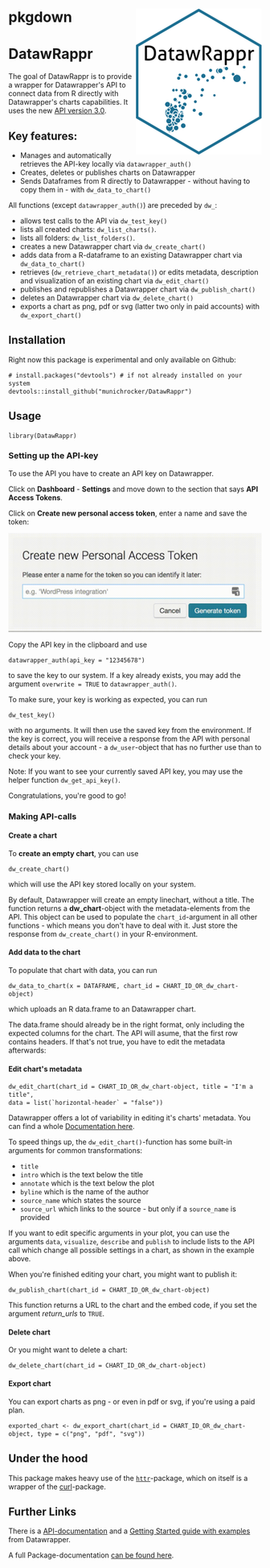 # pkgdown <img src="man/figures/logo.png" align="right" />
# DatawRappr

The goal of DatawRappr is to provide a wrapper for Datawrapper's API to connect data from R directly with Datawrapper's charts capabilities. It uses the new [API version 3.0](https://developer.datawrapper.de/v3.0/docs).

## Key features:

* Manages and automatically retrieves the API-key locally via `datawrapper_auth()`
* Creates, deletes or publishes charts on Datawrapper
* Sends Dataframes from R directly to Datawrapper - without having to copy them in - with `dw_data_to_chart()`

All functions (except `datawrapper_auth()`) are preceded by `dw_`:

* allows test calls to the API via `dw_test_key()`
* lists all created charts: `dw_list_charts()`.
* lists all folders: `dw_list_folders()`.
* creates a new Datawrapper chart via `dw_create_chart()`
* adds data from a R-dataframe to an existing Datawrapper chart via `dw_data_to_chart()`
* retrieves (`dw_retrieve_chart_metadata()`) or edits metadata, description and visualization of an existing chart via `dw_edit_chart()`
* publishes and republishes a Datawrapper chart via `dw_publish_chart()`
* deletes an Datawrapper chart via `dw_delete_chart()`
* exports a chart as png, pdf or svg (latter two only in paid accounts) with `dw_export_chart()`

## Installation

Right now this package is experimental and only available on Github:

```{r}
# install.packages("devtools") # if not already installed on your system
devtools::install_github("munichrocker/DatawRappr")
```

## Usage

```{r}
library(DatawRappr)
```

### Setting up the API-key

To use the API you have to create an API key on Datawrapper.

Click on **Dashboard** - **Settings** and move down to the section that says **API Access Tokens**.

Click on **Create new personal access token**, enter a name and save the token:

![](man/figures/gif_api_key.gif)

Copy the API key in the clipboard and use

```{r}
datawrapper_auth(api_key = "12345678")
```

to save the key to our system. If a key already exists, you may add the argument `overwrite = TRUE` to `datawrapper_auth()`.

To make sure, your key is working as expected, you can run

```{r}
dw_test_key()
```

with no arguments. It will then use the saved key from the environment. If the key is correct, you will receive a response from the API with personal details about your account - a `dw_user`-object that has no further use than to check your key.

Note: If you want to see your currently saved API key, you may use the helper function `dw_get_api_key()`.

Congratulations, you're good to go!

### Making API-calls

#### Create a chart

To **create an empty chart**, you can use

```{r}
dw_create_chart()
```

which will use the API key stored locally on your system. 

By default, Datawrapper will create an empty linechart, without a title. The function returns a **dw_chart**-object with the metadata-elements from the API. This object can be used to populate the `chart_id`-argument in all other functions - which means you don't have to deal with it. Just store the response from `dw_create_chart()` in your R-environment.

#### Add data to the chart

To populate that chart with data, you can run

```{r}
dw_data_to_chart(x = DATAFRAME, chart_id = CHART_ID_OR_dw_chart-object)
```

which uploads an R data.frame to an Datawrapper chart. 

The data.frame should already be in the right format, only including the expected columns for the chart. The API will asume, that the first row contains headers. If that's not true, you have to edit the metadata afterwards:

#### Edit chart's metadata

```{r}
dw_edit_chart(chart_id = CHART_ID_OR_dw_chart-object, title = "I'm a title", 
data = list(`horizontal-header` = "false"))
```

Datawrapper offers a lot of variability in editing it's charts' metadata. You can find a whole [Documentation here](https://developer.datawrapper.de/docs/chart-properties-1).

To speed things up, the `dw_edit_chart()`-function has some built-in arguments for common transformations:

* `title`
* `intro` which is the text below the title
* `annotate` which is the text below the plot
* `byline` which is the name of the author
* `source_name` which states the source
* `source_url` which links to the source - but only if a `source_name` is provided

If you want to edit specific arguments in your plot, you can use the arguments `data`, `visualize`, `describe` and `publish` to include lists to the API call which change all possible settings in a chart, as shown in the example above.

When you're finished editing your chart, you might want to publish it:

```{r}
dw_publish_chart(chart_id = CHART_ID_OR_dw_chart-object)
```

This function returns a URL to the chart and the embed code, if you set the argument _return_urls_ to `TRUE`.

#### Delete chart

Or you might want to delete a chart:

```{r}
dw_delete_chart(chart_id = CHART_ID_OR_dw_chart-object)
```

#### Export chart

You can export charts as png - or even in pdf or svg, if you're using a paid plan.

```{r}
exported_chart <- dw_export_chart(chart_id = CHART_ID_OR_dw_chart-object, type = c("png", "pdf", "svg"))
```

## Under the hood

This package makes heavy use of the [`httr`](https://github.com/r-lib/httr)-package, which on itself is a wrapper of the [curl](https://cran.r-project.org/web/packages/curl/index.html)-package.

## Further Links

There is a [API-documentation](https://developer.datawrapper.de/reference) and a [Getting Started guide with examples](https://developer.datawrapper.de/docs/getting-started) from Datawrapper.

A full Package-documentation [can be found here](https://munichrocker.github.io/DatawRappr/).
